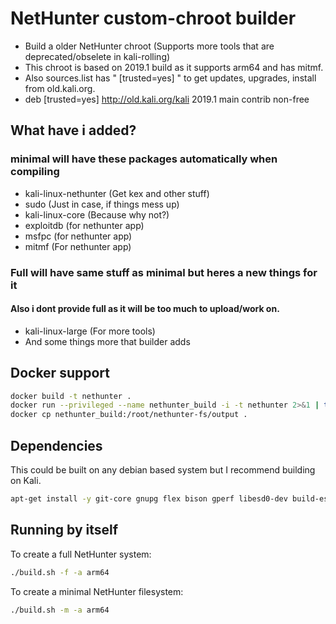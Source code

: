 # NetHunter custom-chroot builder

* Build a older NetHunter chroot (Supports more tools that are deprecated/obselete in kali-rolling)
* This chroot is based on 2019.1 build as it supports arm64 and has mitmf.
* Also sources.list has " [trusted=yes] " to get updates, upgrades, install from old.kali.org.
* deb [trusted=yes] http://old.kali.org/kali 2019.1 main contrib non-free
## What have i added?
### minimal will have these packages automatically when compiling
* kali-linux-nethunter (Get kex and other stuff)
* sudo (Just in case, if things mess up)
* kali-linux-core (Because why not?)
* exploitdb (for nethunter app)
* msfpc (for nethunter app)
* mitmf (For nethunter app)

### Full will have same stuff as minimal but heres a new things for it
#### Also i dont provide full as it will be too much to upload/work on.
* kali-linux-large (For more tools)
* And some things more that builder adds

## Docker support
```bash
docker build -t nethunter .
docker run --privileged --name nethunter_build -i -t nethunter 2>&1 | tee output.log
docker cp nethunter_build:/root/nethunter-fs/output .
```

## Dependencies

This could be built on any debian based system but I recommend building on Kali.

```bash
apt-get install -y git-core gnupg flex bison gperf libesd0-dev build-essential zip curl libncurses5-dev zlib1g-dev libncurses5-dev gcc-multilib g++-multilib parted kpartx debootstrap pixz qemu-user-static abootimg cgpt vboot-kernel-utils vboot-utils bc lzma lzop xz-utils automake autoconf m4 dosfstools rsync u-boot-tools schedtool git e2fsprogs device-tree-compiler ccache dos2unix debootstrap
```

## Running by itself

To create a full NetHunter system:
```bash
./build.sh -f -a arm64
```
To create a minimal NetHunter filesystem:
```bash
./build.sh -m -a arm64
```
